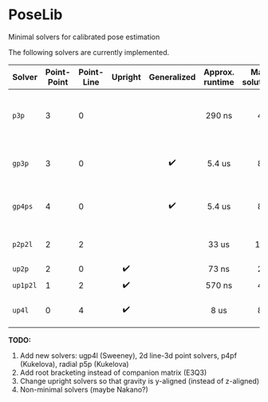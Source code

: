 # PoseLib
Minimal solvers for calibrated pose estimation

The following solvers are currently implemented.

| Solver | Point-Point | Point-Line | Upright | Generalized | Approx. runtime | Max. solutions | Comment |
| --- | --- | --- | :---: | :---: | :---: | :---: | --- |
| `p3p` | 3 | 0 |  |  | 290 ns | 4 | Persson and Nordberg, LambdaTwist (ECCV 2018) |
| `gp3p` | 3 | 0 |  | :heavy_check_mark:  | 5.4 us | 8 | Kukelova et al., E3Q3 (CVPR 2016) |
| `gp4ps` | 4 | 0 |  | :heavy_check_mark:  | 5.4 us | 8 | Kukelova et al., E3Q3 (CVPR 2016) |
| `p2p2l` | 2 | 2 |  |  | 33 us | 16 | Josephson et al. CVPR 2007 |
| `up2p` | 2 | 0 | :heavy_check_mark: |  | 73 ns | 2 |  |
| `up1p2l` | 1 | 2 | :heavy_check_mark: |  | 570 ns | 4 |  |
| `up4l` | 0 | 4 | :heavy_check_mark: |  | 8 us | 8 | Sweeney et al. (3DV 2014) |


**TODO:**
1. Add new solvers: ugp4l (Sweeney), 2d line-3d point solvers, p4pf (Kukelova), radial p5p (Kukelova)
2. Add root bracketing instead of companion matrix (E3Q3)
3. Change upright solvers so that gravity is y-aligned (instead of z-aligned)
4. Non-minimal solvers (maybe Nakano?)

